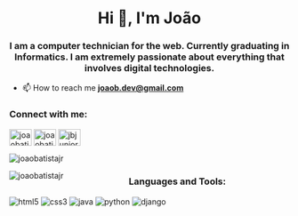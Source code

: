 <h1 align="center">Hi 👋, I'm João</h1>
<h3 align="center">I am a computer technician for the web. Currently graduating in Informatics. I am extremely passionate about everything that involves digital technologies.</h3>

- 📫 How to reach me **joaob.dev@gmail.com**

<h3 align="left">Connect with me:</h3>
<p align="left">
<a href="https://dev.to/joaobatistajr" target="blank"><img align="center" src="https://cdn.jsdelivr.net/npm/simple-icons@3.0.1/icons/dev-dot-to.svg" alt="joaobatistajr" height="30" width="40" /></a>
<a href="https://twitter.com/joaobatistajr03" target="blank"><img align="center" src="https://cdn.jsdelivr.net/npm/simple-icons@3.0.1/icons/twitter.svg" alt="joaobatistajr03" height="30" width="40" /></a>
<a href="https://linkedin.com/in/jbjunior03" target="blank"><img align="center" src="https://cdn.jsdelivr.net/npm/simple-icons@3.0.1/icons/linkedin.svg" alt="jbjunior03" height="30" width="40" /></a>
</p>

<p>&nbsp;<img align="left" src="https://github-readme-stats.vercel.app/api?username=joaobatistajr&show_icons=true&locale=en&theme=radical" alt="joaobatistajr" /></p>

<p><img align="left" src="https://github-readme-stats.vercel.app/api/top-langs?username=joaobatistajr&show_icons=true&locale=en&layout=compact&theme=radical" alt="joaobatistajr" /></p>


<h3 align="center">Languages and Tools:</h3>
<p>
<img align="center" src="https://img.shields.io/badge/HTML5-E34F26?style=for-the-badge&logo=html5&logoColor=white" alt="html5"/>
<img align="center" src="https://img.shields.io/badge/CSS3-1572B6?style=for-the-badge&logo=css3&logoColor=white" alt="css3" />
<img align="center" src="https://img.shields.io/badge/Java-ED8B00?style=for-the-badge&logo=java&logoColor=white" alt="java" />
<img align="center" src="https://img.shields.io/badge/Python-14354C?style=for-the-badge&logo=python&logoColor=white" alt="python" />
<img align="center" src="https://img.shields.io/badge/Django-092E20?style=for-the-badge&logo=django&logoColor=white" alt="django" />
</p>

